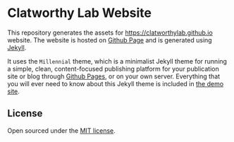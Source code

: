 # Clatworthy Lab Website

This repository generates the assets for https://clatworthylab.github.io website. The website is hosted on [Github Page](https://pages.github.com/) and is generated using [Jekyll](https://jekyllrb.com/).

It uses the `Millennial` theme, which is a minimalist Jekyll theme for running a simple, clean, content-focused publishing platform for your publication site or blog through [Github Pages](https://pages.github.com/), or on your own server. Everything that you will ever need to know about this Jekyll theme is included in [the demo site](https://lenpaul.github.io/Millennial/).

## License

Open sourced under the [MIT license](https://github.com/LeNPaul/Millennial/blob/gh-pages/LICENSE.md).
